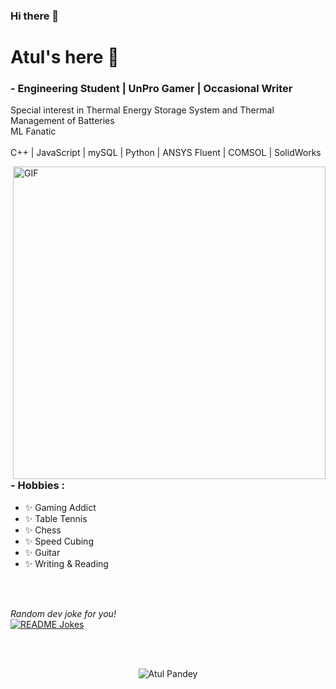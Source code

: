### Hi there 👋

<!--
**BEN-10-AP/BEN-10-AP** is a ✨ _special_ ✨ repository because its `README.md` (this file) appears on your GitHub profile.

Here are some ideas to get you started:

- 🔭 I’m currently working on ...
- 🌱 I’m currently learning ...
- 👯 I’m looking to collaborate on ...
- 🤔 I’m looking for help with ...
- 💬 Ask me about ...
- 📫 How to reach me: ...
- 😄 Pronouns: ...
- ⚡ Fun fact: ...
-->
# Atul's here 👋






### - Engineering Student | UnPro Gamer | Occasional Writer 
Special interest in Thermal Energy Storage System and Thermal Management of Batteries
</br>
ML Fanatic
</br>
</br>
C++ | JavaScript | mySQL | Python | ANSYS Fluent | COMSOL | SolidWorks

<img hight="400" width="500" alt="GIF" align="right" src="/1937.gif">



### - Hobbies : 
- ✨ Gaming Addict
- ✨ Table Tennis
- ✨ Chess
- ✨ Speed Cubing
- ✨ Guitar
- ✨ Writing & Reading

</br>
</br>






<i>Random dev joke for you!
</i><br>
<a href="https://readme-jokes.vercel.app"><img align="center" src="https://readme-jokes.vercel.app/api?bgColor=%23073b4c&textColor=%2306d6a0&aColor=%2306d6a0&borderColor=%2306d6a0" alt="README Jokes"></a>



</br>
</br>




<p align="center"> <img src="https://komarev.com/ghpvc/?username=BEN-10-AP&color=red&style=flat" alt="Atul Pandey" /> </p>



